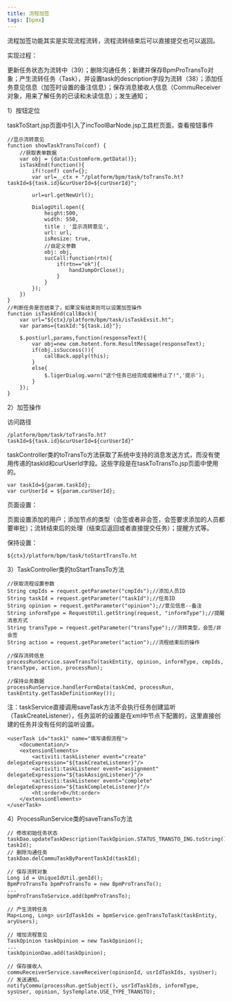 ```yaml
---
title: 流程加签
tags: [bpmx]
---
```


流程加签功能其实是实现流程流转，流程流转结束后可以直接提交也可以返回。

实现过程：

更新任务状态为流转中（39）；删除沟通任务；新建并保存BpmProTransTo对象；产生流转任务（Task），并设置task的description字段为流转（38）；添加任务意见信息（加签时设置的备注信息）；保存消息接收人信息（CommuReceiver对象，用来了解任务的已读和未读信息）；发生通知；

1）按钮定位

taskToStart.jsp页面中引入了incToolBarNode.jsp工具栏页面，查看按钮事件

```
//显示流转意见
function showTaskTransTo(conf) {
    //获取表单数据
    var obj = {data:CustomForm.getData()};
    isTaskEnd(function(){
        if(!conf) conf={};
        var url=__ctx + "/platform/bpm/task/toTransTo.ht?taskId=${task.id}&curUserId=${curUserId}";
        
        url=url.getNewUrl();
        
        DialogUtil.open({
            height:500,
            width: 550,
            title : '显示流转意见',
            url: url, 
            isResize: true,
            //自定义参数
            obj: obj,
            sucCall:function(rtn){
                if(rtn=="ok"){
                    handJumpOrClose();
                }
            }
        });
    })
}
//判断任务是否结束了，如果没有结束则可以设置加签操作
function isTaskEnd(callBack){
    var url="${ctx}/platform/bpm/task/isTaskExsit.ht";
    var params={taskId:"${task.id}"};
    
    $.post(url,params,function(responseText){
        var obj=new com.hotent.form.ResultMessage(responseText);            
        if(obj.isSuccess()){
            callBack.apply(this);
        }
        else{
            $.ligerDialog.warn("这个任务已经完成或被终止了!",'提示');
        }
    });
}
```

2）加签操作

访问路径

```
/platform/bpm/task/toTransTo.ht?taskId=${task.id}&curUserId=${curUserId}"
```

taskController类的toTransTo方法获取了系统中支持的消息发送方式，而没有使用传递的taskId和curUserId字段。这些字段是在taskToTransTo.jsp页面中使用的。

```
var taskId=${param.taskId};
var curUserId = ${param.curUserId};
```

页面设置：

页面设置添加的用户；添加节点的类型（会签或者非会签，会签要求添加的人员都要审批）；流转结束后的处理（结束后返回或者直接提交任务）；提醒方式等。

保持设置：

```
${ctx}/platform/bpm/task/toStartTransTo.ht
```

3）TaskController类的toStartTransTo方法

```
//获取流程设置参数
String cmpIds = request.getParameter("cmpIds");//添加人员ID
String taskId = request.getParameter("taskId");//任务ID
String opinion = request.getParameter("opinion");//意见信息--备注
String informType = RequestUtil.getString(request, "informType");//提醒消息方式
String transType = request.getParameter("transType");//流转类型，会签/非会签
String action = request.getParameter("action");//流程结束后的操作

//保存流转信息
processRunService.saveTransTo(taskEntity, opinion, informType, cmpIds, transType, action, processRun);

//保持业务数据
processRunService.handlerFormData(taskCmd, processRun, taskEntity.getTaskDefinitionKey());
```

注：taskService直接调用saveTask方法不会执行任务创建监听（TaskCreateListener），任务监听的设置是在xml中节点下配置的，这里直接创建的任务并没有任何的监听设置。

```
<userTask id="task1" name="填写请假流程">
    <documentation/>
    <extensionElements>
        <activiti:taskListener event="create" delegateExpression="${taskCreateListener}"/>
        <activiti:taskListener event="assignment" delegateExpression="${taskAssignListener}"/>
        <activiti:taskListener event="complete" delegateExpression="${taskCompleteListener}"/>
        <ht:order>0</ht:order>
    </extensionElements>
</userTask>
```

4）ProcessRunService类的saveTransTo方法

```
// 修改初始任务状态
taskDao.updateTaskDescription(TaskOpinion.STATUS_TRANSTO_ING.toString(), taskId);
// 删除沟通任务
taskDao.delCommuTaskByParentTaskId(taskId);

// 保存流转对象
Long id = UniqueIdUtil.genId();
BpmProTransTo bpmProTransTo = new BpmProTransTo();
...
bpmProTransToService.add(bpmProTransTo);

// 产生流转任务
Map<Long, Long> usrIdTaskIds = bpmService.genTransToTask(taskEntity, aryUsers);

// 增加流程意见
TaskOpinion taskOpinion = new TaskOpinion();
...
taskOpinionDao.add(taskOpinion);

// 保存接收人
commuReceiverService.saveReceiver(opinionId, usrIdTaskIds, sysUser);
// 发送通知。
notifyCommu(processRun.getSubject(), usrIdTaskIds, informType, sysUser, opinion, SysTemplate.USE_TYPE_TRANSTO);
```